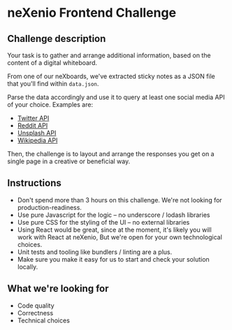 # neXenio Frontend Challenge

## Challenge description

Your task is to gather and arrange additional information, based on the content of a digital whiteboard.

From one of our neXboards, we've extracted sticky notes as a JSON file that you'll find within `data.json`.

Parse the data accordingly and use it to query at least one social media API of your choice. Examples are:

- [Twitter API](https://dev.twitter.com/rest/public)
- [Reddit API](https://www.reddit.com/dev/api/#GET_search)
- [Unsplash API](https://unsplash.com/documentation)
- [Wikipedia API](https://www.npmjs.com/package/wikipedia-js)

Then, the challenge is to layout and arrange the responses you get on a single page in a creative or beneficial way.

## Instructions
- Don't spend more than 3 hours on this challenge. We're not looking for production-readiness.
- Use pure Javascript for the logic – no underscore / lodash libraries
- Use pure CSS for the styling of the UI – no external libraries
- Using React would be great, since at the moment, it's likely you will work with React at neXenio, But we're open for your own technological choices.
- Unit tests and tooling like bundlers / linting are a plus.
- Make sure you make it easy for us to start and check your solution locally.

## What we're looking for
- Code quality
- Correctness
- Technical choices
